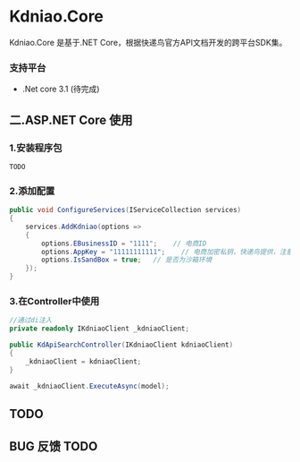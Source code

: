 # Kdniao.Core
Kdniao.Core 是基于.NET Core，根据快递鸟官方API文档开发的跨平台SDK集。
### 支持平台
- .Net core 3.1 (待完成)

## 二.ASP.NET Core 使用

### 1.安装程序包
```
TODO
```

### 2.添加配置

````csharp
public void ConfigureServices(IServiceCollection services)
{
    services.AddKdniao(options =>
    {
        options.EBusinessID = "1111";    // 电商ID
        options.AppKey = "11111111111";    // 电商加密私钥，快递鸟提供，注意保管，不要泄漏
        options.IsSandBox = true;   // 是否为沙箱环境
    });
}
````
### 3.在Controller中使用

````csharp
//通过di注入
private readonly IKdniaoClient _kdniaoClient;

public KdApiSearchController(IKdniaoClient kdniaoClient)
{
	_kdniaoClient = kdniaoClient;
}

await _kdniaoClient.ExecuteAsync(model);
````

## TODO

## BUG 反馈 TODO 